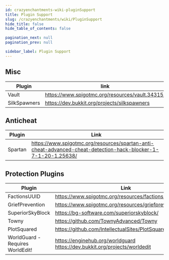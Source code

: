 ```yaml
---
id: crazyenchantments-wiki-pluginSupport
title: Plugin Support
slug: /crazyenchantments/wiki/PluginSupport
hide_title: false
hide_table_of_contents: false

pagination_next: null
pagination_prev: null

sidebar_label: Plugin Support
---
```


## Misc

| Plugin       | link                                            |
| -------------|-------------------------------------------------|
| Vault        | https://www.spigotmc.org/resources/vault.34315/ |
| SilkSpawners | https://dev.bukkit.org/projects/silkspawners    |

## Anticheat 

| Plugin       |  Link                                                                                                        |
|--------------|--------------------------------------------------------------------------------------------------------------|
| Spartan      | https://www.spigotmc.org/resources/spartan-anti-cheat-advanced-cheat-detection-hack-blocker-1-7-1-20-1.25638/|

## Protection Plugins

| Plugin                           | Link                                                                                 |
|----------------------------------|--------------------------------------------------------------------------------------|
| FactionsUUID                     | https://www.spigotmc.org/resources/factionsuuid.1035/                                |
| GriefPrevention                  | https://www.spigotmc.org/resources/griefprevention.1884/                             |
| SuperiorSkyBlock                 | https://bg-software.com/superiorskyblock/                                            |
| Towny                            | https://github.com/TownyAdvanced/Towny                                               |
| PlotSquared                      | https://github.com/IntellectualSites/PlotSquared/                                    |
| WorldGuard - Requires WorldEdit! | https://enginehub.org/worldguard https://dev.bukkit.org/projects/worldedit           |